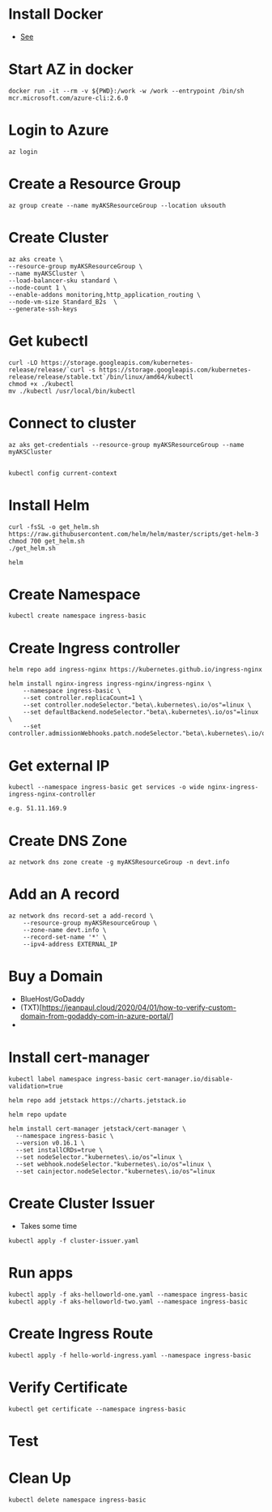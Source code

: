 # Install Docker

- [See](https://docs.docker.com/get-docker/)

# Start AZ in docker

```
docker run -it --rm -v ${PWD}:/work -w /work --entrypoint /bin/sh mcr.microsoft.com/azure-cli:2.6.0
```

# Login to Azure

```
az login
```

# Create a Resource Group

```
az group create --name myAKSResourceGroup --location uksouth
```

# Create Cluster

```
az aks create \
--resource-group myAKSResourceGroup \
--name myAKSCluster \
--load-balancer-sku standard \
--node-count 1 \
--enable-addons monitoring,http_application_routing \
--node-vm-size Standard_B2s  \
--generate-ssh-keys
```

# Get kubectl

```
curl -LO https://storage.googleapis.com/kubernetes-release/release/`curl -s https://storage.googleapis.com/kubernetes-release/release/stable.txt`/bin/linux/amd64/kubectl
chmod +x ./kubectl
mv ./kubectl /usr/local/bin/kubectl

```

# Connect to cluster

```
az aks get-credentials --resource-group myAKSResourceGroup --name myAKSCluster


kubectl config current-context
```

# Install Helm

```
curl -fsSL -o get_helm.sh https://raw.githubusercontent.com/helm/helm/master/scripts/get-helm-3
chmod 700 get_helm.sh
./get_helm.sh

helm
```

# Create Namespace

```
kubectl create namespace ingress-basic
```

# Create Ingress controller

```
helm repo add ingress-nginx https://kubernetes.github.io/ingress-nginx

helm install nginx-ingress ingress-nginx/ingress-nginx \
    --namespace ingress-basic \
    --set controller.replicaCount=1 \
    --set controller.nodeSelector."beta\.kubernetes\.io/os"=linux \
    --set defaultBackend.nodeSelector."beta\.kubernetes\.io/os"=linux \
    --set controller.admissionWebhooks.patch.nodeSelector."beta\.kubernetes\.io/os"=linux
```

# Get external IP

```
kubectl --namespace ingress-basic get services -o wide nginx-ingress-ingress-nginx-controller

e.g. 51.11.169.9
```

# Create DNS Zone

```
az network dns zone create -g myAKSResourceGroup -n devt.info
```

# Add an A record

```
az network dns record-set a add-record \
    --resource-group myAKSResourceGroup \
    --zone-name devt.info \
    --record-set-name '*' \
    --ipv4-address EXTERNAL_IP
```

# Buy a Domain

- BlueHost/GoDaddy
- (TXT)[https://jeanpaul.cloud/2020/04/01/how-to-verify-custom-domain-from-godaddy-com-in-azure-portal/]
-

# Install cert-manager

```
kubectl label namespace ingress-basic cert-manager.io/disable-validation=true

helm repo add jetstack https://charts.jetstack.io

helm repo update

helm install cert-manager jetstack/cert-manager \
  --namespace ingress-basic \
  --version v0.16.1 \
  --set installCRDs=true \
  --set nodeSelector."kubernetes\.io/os"=linux \
  --set webhook.nodeSelector."kubernetes\.io/os"=linux \
  --set cainjector.nodeSelector."kubernetes\.io/os"=linux
```

# Create Cluster Issuer

- Takes some time

```
kubectl apply -f cluster-issuer.yaml
```

# Run apps

```
kubectl apply -f aks-helloworld-one.yaml --namespace ingress-basic
kubectl apply -f aks-helloworld-two.yaml --namespace ingress-basic
```

# Create Ingress Route

```
kubectl apply -f hello-world-ingress.yaml --namespace ingress-basic
```

# Verify Certificate

```
kubectl get certificate --namespace ingress-basic
```

# Test

# Clean Up

```
kubectl delete namespace ingress-basic
```
